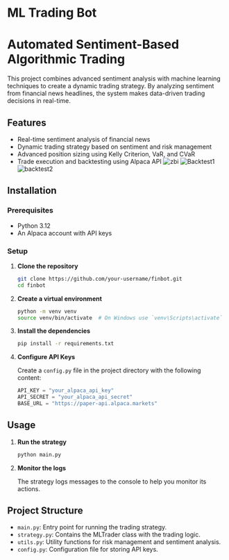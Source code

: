 # ML Trading Bot


# Automated Sentiment-Based Algorithmic Trading

This project combines advanced sentiment analysis with machine learning techniques to create a dynamic trading strategy. By analyzing sentiment from financial news headlines, the system makes data-driven trading decisions in real-time.

## Features

- Real-time sentiment analysis of financial news
- Dynamic trading strategy based on sentiment and risk management
- Advanced position sizing using Kelly Criterion, VaR, and CVaR
- Trade execution and backtesting using Alpaca API
![zbi](https://github.com/AdamHassouni/finbot/assets/122727246/480d9812-d520-4649-a55a-eff767778935)
![Backtest1](https://github.com/AdamHassouni/finbot/assets/122727246/8e91b606-fb2e-4dd9-b0ec-deb082aed578)
![backtest2](https://github.com/AdamHassouni/finbot/assets/122727246/5fd2c19c-af6e-42ba-9dd7-4adff83bd1fc)

## Installation

### Prerequisites

- Python 3.12
- An Alpaca account with API keys

### Setup

1. **Clone the repository**

    ```bash
    git clone https://github.com/your-username/finbot.git
    cd finbot
    ```

2. **Create a virtual environment**

    ```bash
    python -m venv venv
    source venv/bin/activate  # On Windows use `venv\Scripts\activate`
    ```

3. **Install the dependencies**

    ```bash
    pip install -r requirements.txt
    ```

4. **Configure API Keys**

    Create a `config.py` file in the project directory with the following content:

    ```python
    API_KEY = "your_alpaca_api_key"
    API_SECRET = "your_alpaca_api_secret"
    BASE_URL = "https://paper-api.alpaca.markets"
    ```

## Usage

1. **Run the strategy**

    ```bash
    python main.py
    ```

2. **Monitor the logs**

    The strategy logs messages to the console to help you monitor its actions.

## Project Structure

- `main.py`: Entry point for running the trading strategy.
- `strategy.py`: Contains the MLTrader class with the trading logic.
- `utils.py`: Utility functions for risk management and sentiment analysis.
- `config.py`: Configuration file for storing API keys.




